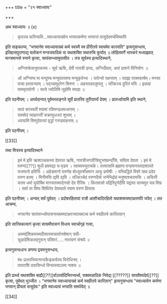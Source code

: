 +++
title = "२१ स्वाध्यायः"

+++

अथ स्वाध्यायः ॥ (४) 

> कृतञ्च करिप्यामि...स्वाध्यायाख्येन भगवत्कर्मणा भगवन्तं वासुदेवमर्चयिष्यामि 

इति सङ्कल्प्य, "भगवानेव स्वाध्यायाख्यं कर्म स्वस्मै स्व प्रीरीतये स्वयमेव कारयति" इत्यनुसन्धाय, इतिहासपुराणाद्य वलोकनं मन्त्रजपादिकं वा यथाशक्ति यथारुचि कुर्यात् ॥ 
लोहितवर्णे भास्करे मध्याह्नवत् मान्त्रमानसे स्नाने कृत्वा, सायंसन्ध्यामुपासीत । तत्र सूर्यस्य इत्यादिस्थाने,

> अग्निश्चेत्यनुवाकस्य - सूर्य ऋषिः, देवी गायत्री छन्दः, अग्निर्देवता, अपां प्राशने विनियोगः ॥

> ओं अग्निश्च मा मन्युश्च मन्युपतयश्च मन्युकृतेभ्यः । पापेभ्यो रक्षन्ताम् । यदह्ना पापमकार्षम्। मनसा वाचा हस्ताभ्याम् । पद्भ्यामुदरेण शिश्ना । अहस्तदवलुम्पतु । यत्किञ्च दुरितं मयि । इदमहं माममृतयोनौ । सत्ये ज्योतिषि जुहोमि स्वाहा ॥ 

इति पठनीयम् । अर्घ्यदानात् पूर्वमस्तङ्गते सूर्ये प्रातरिव तुरीयार्घ्यं देयम् । प्रातर्ध्यायामि इति स्थाने,

> सायं सरस्वतीं श्यामां रविमण्डलमध्यगाम् ।  
सामवेदं व्याहरन्तीं चक्रायुधधरां शुभाम् ।  
ध्यायामि विष्णुदेवत्यां वृद्धां गरुडवाहनाम् ॥

इति पठनीयम् ।

[[33]]

तथा मित्रस्य इत्यादिस्थाने

> इमं मे इति ऋक्पञ्चकस्य देवरात ऋषिः, गायत्रीजगतीत्रिष्टुभश्छन्दाँसि, सविता देवता ।
> इमं मे वरुण[[??]] श्रुधी हवमद्या च मृडय । त्वामवस्युराचके। तत्त्वायामि ब्रह्मणा वन्दमानस्तदाशास्ते यजमानो हविर्भिः । अहेडमानो वरुणेह बोध्युरुशँसमान आयुः प्रमोषीः । यच्चिद्धिते विशो यथा प्रदेव वरुण व्रतम् । मिनीमसि द्यवि द्यवि । यत्किञ्चेदं वरुणदैव्ये जनेभिद्रोहं मनुष्याश्चरामसि । अचित्ती यत्तव धर्मा युयोषिम मानस्तस्मादेनसो देव रीरिषः । कितवासो यद्रिरिपुर्नदीवि यद्वाघा सत्यमुत यन्न विद्म । सर्वा ता विष्य शिथिरेव देवाथाते स्याम वरुण प्रियासः 

इति पठनीयम् । अन्यत् सर्वं पूर्ववत् । प्रदोषरहितायां रात्रौ  आशौचादिरहितो यथाशक्त्यष्टाक्षरमपि जपेत् । तत आचम्य,

> भगवानेव सायंसन्ध्योपासनाख्यमष्टाक्षरजपाख्यञ्च कर्म स्वप्रीतये कारितवान् 

इति सात्त्विकत्यागं कृत्वा सायमौपासनं विधाय स्वार्चागृहं गत्वा,

> अस्मद्देशिकमस्मदीयपरमाचार्यानशेषान् त्रयी-  
चूडादेशिकतद्गुरून् यतिवरं......नारायणं संश्रये ॥

इत्यनुसन्दधानः प्रणम्य द्वयमनुसन्धाय,

> श्वः प्रातरभियानान्तकैङ्कर्यस्य विरोधिनम् ।  
पापराशिं दयासिन्धो विनतस्याऽस्य नाशय ॥ 

इति प्रार्थ्य यथाशक्ति बाह्यै[[??]]र्वाऽर्घ्यादिभिरभ्यर्च्य, पक्वमन्नादिकं निवेद्य [[?????]] सायवैश्वदेवं[[??]] कृत्वा, पूर्ववत् भुञ्जीत । "भगवानेव स्वाध्यायाख्यं कर्म स्वप्रीतये कारितान्" इत्यनुसन्धाय "स्वाध्यायेन कर्मणा भगवान् प्रीयतां वासुदेवः" इति स्वाध्यायं भगवति समर्पयेत् ॥ 

[[34]]